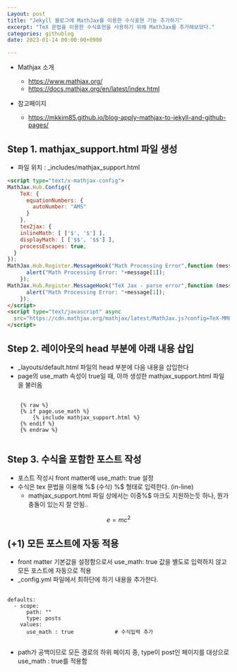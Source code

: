 ```yaml
---
Layout: post 
title: "Jekyll 블로그에 MathJax를 이용한 수식표현 기능 추가하기" 
excerpt: "TeX 문법을 이용한 수식표현을 사용하기 위해 MathJax를 추가해보았다." 
categories: githublog
date: 2023-01-14 00:00:00+0900

---
```


* Mathjax 소개  
  * https://www.mathjax.org/  
  * https://docs.mathjax.org/en/latest/index.html
  
* 참고페이지
  * https://mkkim85.github.io/blog-apply-mathjax-to-jekyll-and-github-pages/


## Step 1. mathjax_support.html 파일 생성

* 파일 위치 : _includes/mathjax_support.html

~~~html
<script type="text/x-mathjax-config">
MathJax.Hub.Config({
    TeX: {
      equationNumbers: {
        autoNumber: "AMS"
      }
    },
    tex2jax: {
    inlineMath: [ ['$', '$'] ],
    displayMath: [ ['$$', '$$'] ],
    processEscapes: true,
  }
});
MathJax.Hub.Register.MessageHook("Math Processing Error",function (message) {
	  alert("Math Processing Error: "+message[1]);
	});
MathJax.Hub.Register.MessageHook("TeX Jax - parse error",function (message) {
	  alert("Math Processing Error: "+message[1]);
	});
</script>
<script type="text/javascript" async
  src="https://cdn.mathjax.org/mathjax/latest/MathJax.js?config=TeX-MML-AM_CHTML">
</script>
~~~


## Step 2. 레이아웃의 head 부분에 아래 내용 삽입
* _layouts/default.html 파일의 head 부분에 다음 내용을 삽입한다  
* page의 use_math 속성이 true일 때, 아까 생성한 mathjax_support.html 파일을 불러옴

<pre>
  <code>
    {% raw %}
    {% if page.use_math %}
    	{% include mathjax_support.html %}
    {% endif %}
    {% endraw %}
  </code>
</pre>

## Step 3. 수식을 포함한 포스트 작성
* 포스트 작성시 front matter에 use_math: true 설정
* 수식은 tex 문법을 이용해  %$ (수식) %$ 형태로 입력한다. (in-line)
  * mathjax_support.html 파일 상에서는 이중%$ 마크도 지원하는듯 하나, 뭔가 충돌이 있는지 잘 안됨.. 

$$
e=mc^2
$$

## (+1) 모든 포스트에 자동 적용
* front matter 기본값을 설정함으로서 use_math: true 값을 별도로 입력하지 않고 모든 포스트에 자동으로 적용
* _config.yml 파일에서 최하단에 하기 내용을 추가한다.

<pre>
  <code>
defaults:
  - scope:                        
      path: ""
      type: posts
    values:
      use_math : true             # 수식입력 추가
  </code>
</pre>

* path가 공백이므로 모든 경로의 하위 페이지 중, type이 post인 페이지를 대상으로 use_math : true를 적용함
